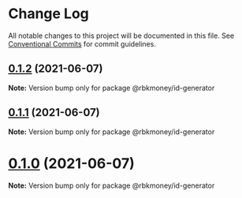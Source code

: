 # Change Log

All notable changes to this project will be documented in this file.
See [Conventional Commits](https://conventionalcommits.org) for commit guidelines.

## [0.1.2](https://github.com/rbkmoney/ng-core/compare/@rbkmoney/id-generator@0.1.1...@rbkmoney/id-generator@0.1.2) (2021-06-07)

**Note:** Version bump only for package @rbkmoney/id-generator





## [0.1.1](https://github.com/rbkmoney/ng-core/compare/@rbkmoney/id-generator@0.1.0...@rbkmoney/id-generator@0.1.1) (2021-06-07)

**Note:** Version bump only for package @rbkmoney/id-generator





# [0.1.0](https://github.com/rbkmoney/ng-core/compare/@rbkmoney/id-generator@0.1.0-pr1.0...@rbkmoney/id-generator@0.1.0) (2021-06-07)

**Note:** Version bump only for package @rbkmoney/id-generator
